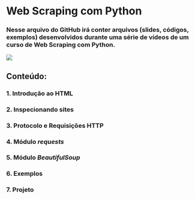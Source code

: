 # Web Scraping com Python

### Nesse arquivo do GitHub irá conter arquivos (slides, códigos, exemplos) desenvolvidos durante uma série de vídeos de um curso de Web Scraping com Python.

<img src="https://lh3.googleusercontent.com/guiLI7qs3GOZWmCEriaQgiALlaifI6EdmT0SfzbBOY6TvksL_DoIzW0WEoYcO-moCDyAG84_-_P1xAPGqGmN0w-fPlFonRJQqe6cX4qs9R-A5qYquqba7biPndxRGbfIAol1V6UL" >

## **Conteúdo:**
### 1. Introdução ao HTML
### 2. Inspecionando sites
### 3. Protocolo e Requisições HTTP
### 4. Módulo *requests*
### 5. Módulo *BeautifulSoup*
### 6. Exemplos
### 7. Projeto



